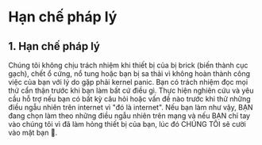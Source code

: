 # Hạn chế pháp lý

## 1. Hạn chế pháp lý

Chúng tôi không chịu trách nhiệm khi thiết bị của bị brick \(biến thành cục gạch\), chết ổ cứng, nổ tung hoặc bạn bị sa thải vì không hoàn thành công việc của bạn với lý do gặp phải kernel panic. Bạn có trách nhiệm đọc mọi thứ cẩn thận trước khi bạn làm bất cứ điều gì. Thực hiện nghiên cứu và yêu cầu hỗ trợ nếu bạn có bất kỳ câu hỏi hoặc vấn đề nào trước khi thử những điều ngẫu nhiên trên internet vì "đó là internet". Nếu bạn làm như vậy, BẠN đang chọn làm theo những điều ngẫu nhiên trên mạng và nếu BẠN chỉ tay vào chúng tôi vì đã làm hỏng thiết bị của bạn, lúc đó CHÚNG TÔI sẽ cười vào mặt bạn 🐧.


